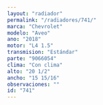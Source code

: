 ```yaml
---
layout: "radiador"
permalink: "/radiadores/741/"
marca: "Chevrolet"
modelo: "Aveo"
ano: "2018"
motor: "L4 1.5"
transmision: "Estándar"
parte: "9066054"
clima: "Con clima"
alto: "20 1/2"
ancho: "15 15/16"
observaciones: ""
id: "741"
---
```


